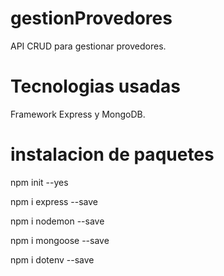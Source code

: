 # gestionProvedores
API CRUD para gestionar provedores.
# Tecnologias usadas
Framework Express y MongoDB.
# instalacion de paquetes
npm init --yes
 
npm i express --save
 
npm i nodemon --save
 
npm i mongoose --save
 
npm i dotenv --save
 
